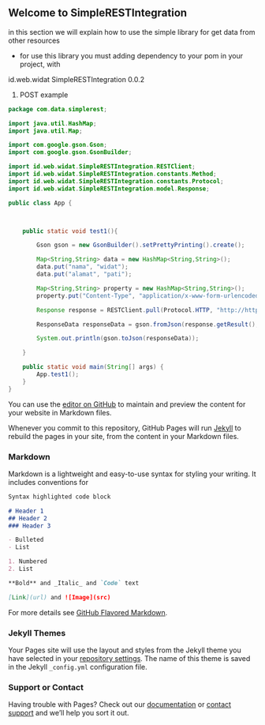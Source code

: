 ## Welcome to SimpleRESTIntegration 

in this section we will explain how to use the simple library for get data from other resources

- for use this library you must adding dependency to your pom in your project, with

<dependency>
    <groupId>id.web.widat</groupId>
    <artifactId>SimpleRESTIntegration</artifactId>
    <version>0.0.2</version>
</dependency>

1. POST example

```java
package com.data.simplerest;

import java.util.HashMap;
import java.util.Map;

import com.google.gson.Gson;
import com.google.gson.GsonBuilder;

import id.web.widat.SimpleRESTIntegration.RESTClient;
import id.web.widat.SimpleRESTIntegration.constants.Method;
import id.web.widat.SimpleRESTIntegration.constants.Protocol;
import id.web.widat.SimpleRESTIntegration.model.Response;

public class App {



	public static void test1(){

		Gson gson = new GsonBuilder().setPrettyPrinting().create();

		Map<String,String> data = new HashMap<String,String>();
		data.put("nama", "widat");
		data.put("alamat", "pati");

		Map<String,String> property = new HashMap<String,String>();
		property.put("Content-Type", "application/x-www-form-urlencoded");

		Response response = RESTClient.pull(Protocol.HTTP, "http://httpbin.org/post", data, Method.POST, property);

		ResponseData responseData = gson.fromJson(response.getResult(), ResponseData.class);

		System.out.println(gson.toJson(responseData));

	}

	public static void main(String[] args) {
		App.test1();
	}
}
```

You can use the [editor on GitHub](https://github.com/wid4t/SimpleRESTIntegration/edit/master/README.md) to maintain and preview the content for your website in Markdown files.

Whenever you commit to this repository, GitHub Pages will run [Jekyll](https://jekyllrb.com/) to rebuild the pages in your site, from the content in your Markdown files.

### Markdown

Markdown is a lightweight and easy-to-use syntax for styling your writing. It includes conventions for

```markdown
Syntax highlighted code block

# Header 1
## Header 2
### Header 3

- Bulleted
- List

1. Numbered
2. List

**Bold** and _Italic_ and `Code` text

[Link](url) and ![Image](src)
```

For more details see [GitHub Flavored Markdown](https://guides.github.com/features/mastering-markdown/).

### Jekyll Themes

Your Pages site will use the layout and styles from the Jekyll theme you have selected in your [repository settings](https://github.com/wid4t/SimpleRESTIntegration/settings). The name of this theme is saved in the Jekyll `_config.yml` configuration file.

### Support or Contact

Having trouble with Pages? Check out our [documentation](https://help.github.com/categories/github-pages-basics/) or [contact support](https://github.com/contact) and we’ll help you sort it out.
